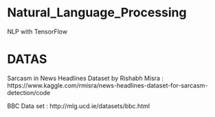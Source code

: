 # Natural_Language_Processing
NLP with TensorFlow
# DATAS
<p>
Sarcasm in News Headlines Dataset by Rishabh Misra : https://www.kaggle.com/rmisra/news-headlines-dataset-for-sarcasm-detection/code
<p>
BBC Data set : http://mlg.ucd.ie/datasets/bbc.html
